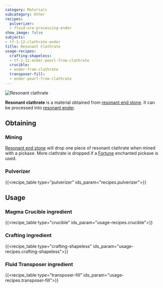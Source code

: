 ```yaml
---
category: Materials
subcategory: Other
recipes:
  pulverizer:
  - fluid-ore-processing-ender
show_image: false
subjects:
- tf-1-12-clathrate-ender
title: Resonant Clathrate
usage-recipes:
  crafting-shapeless:
  - tf-1-12-ender-pearl-from-clathrate
  crucible:
  - ender-from-clathrate
  transposer-fill:
  - ender-pearl-from-clathrate
---
```


![Resonant clathrate](/images/docs/1.12/thermal-foundation/clathrate-ender.gif)


**Resonant clathrate** is a material obtained from [resonant end
stone](../resonant-end-stone/). It can be processed into [resonant
ender](../resonant-ender/).


Obtaining
---------

### Mining
[Resonant end stone](../resonant-end-stone/) will drop one piece of resonant
clathrate when mined with a pickaxe. More clathrate is dropped if a
[Fortune](https://minecraft.gamepedia.com/Fortune) enchanted pickaxe is used.

### Pulverizer
{{<recipe_table type="pulverizer" ids_param="recipes.pulverizer">}}


Usage
-----

### Magma Crucible ingredient
{{<recipe_table type="crucible" ids_param="usage-recipes.crucible">}}

### Crafting ingredient
{{<recipe_table type="crafting-shapeless" ids_param="usage-recipes.crafting-shapeless">}}

### Fluid Transposer ingredient
{{<recipe_table type="transposer-fill" ids_param="usage-recipes.transposer-fill">}}
